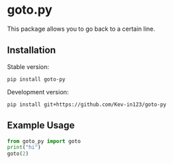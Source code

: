 # goto.py

This package allows you to go back to a certain line.

## Installation

Stable version:

```
pip install goto-py
```

Development version:

```
pip install git+https://github.com/Kev-in123/goto-py
```

## Example Usage

```python
from goto_py import goto
print("hi")
goto(2)
```